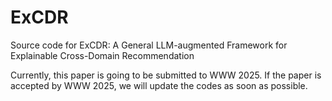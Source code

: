 # ExCDR
Source code for ExCDR: A General LLM-augmented Framework for Explainable Cross-Domain Recommendation

Currently, this paper is going to be submitted to WWW 2025. If the paper is accepted by WWW 2025, we will update the codes as soon as possible.
